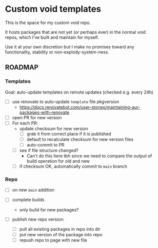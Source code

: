 # Custom void templates

This is the space for my custom void repo.

It hosts packages that are not yet (or perhaps ever) in the normal void repos,
which I've built and maintain for myself.

Use it at your own discretion but I make no promises toward any functionality, stability or non-explody-system-ness.

## ROADMAP

### Templates

Goal: auto-update templates on remote updates (checked e.g. every 24h)

- [ ] use renovate to auto-update `template` file pkgversion
    - <https://docs.renovatebot.com/user-stories/maintaining-aur-packages-with-renovate>
- [ ] open PR for new version
- [ ] For each PR:
    - update checksum for new version
        - [ ] grab it from correct place if it is published
        - [ ] default to recalculate checksum for new version files
        - [ ] auto-commit to PR
    - [ ] see if file structure changed?
        - Can't do this here tbh since we need to compare the output of build operation for old and new
    - [ ] if checksum OK, automatically commit to `main` branch

### Repo

- [ ] on new `main` addition
- [ ] complete builds
    - only build for new packages?

- [ ] publish new repo version:
    - [ ] pull all existing packages in repo into dir
    - [ ] put new version of the package into repo
    - [ ] repush repo to page with new file
